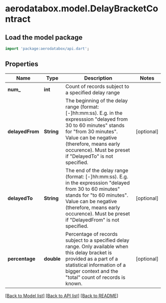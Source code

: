 # aerodatabox.model.DelayBracketContract

## Load the model package
```dart
import 'package:aerodatabox/api.dart';
```

## Properties
Name | Type | Description | Notes
------------ | ------------- | ------------- | -------------
**num_** | **int** | Count of records subject to a specified delay range | 
**delayedFrom** | **String** | The beginning of the delay range (format: [-]hh:mm:ss).  E.g. in the expresssion \"delayed from 30 to 60 minutes\" stands for \"from 30 minutes\".  Value can be negative (therefore, means early occurence).    Must be preset if \"DelayedTo\" is not specified. | [optional] 
**delayedTo** | **String** | The end of the delay range (format: [-]hh:mm:ss).  E.g. in the expresssion \"delayed from 30 to 60 minutes\" stands for \"to 60 minutes\".  Value can be negative (therefore, means early occurence).    Must be preset if \"DelayedFrom\" is not specified. | [optional] 
**percentage** | **double** | Percentage of records subject to a specified delay range.    Only available when this delay bracket is provided as a part  of a statistical information of a bigger context and the \"total\"  count of records is known. | [optional] 

[[Back to Model list]](../README.md#documentation-for-models) [[Back to API list]](../README.md#documentation-for-api-endpoints) [[Back to README]](../README.md)


